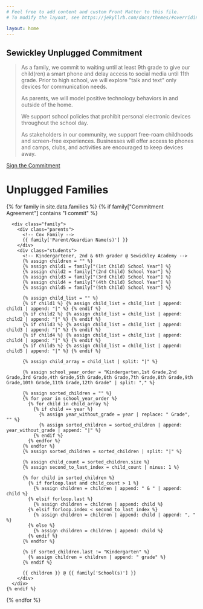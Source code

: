 ```yaml
---
# Feel free to add content and custom Front Matter to this file.
# To modify the layout, see https://jekyllrb.com/docs/themes/#overriding-theme-defaults

layout: home
---
```


## Sewickley Unplugged Commitment

> As a family, we commit to waiting until at least 9th grade to give our child(ren) a smart phone and delay access to social media until 11th grade. Prior to high school, we will explore "talk and text" only devices for communication needs.
>
> As parents, we will model positive technology behaviors in and outside of the home.
>
> We support school policies that prohibit personal electronic devices throughout the school day.
>
> As stakeholders in our community, we support free-roam childhoods and screen-free experiences. Businesses will offer access to phones and camps, clubs, and activities are encouraged to keep devices away.

<a class="btn btn-primary" href="https://forms.gle/W4hoVLB4qVczjRJs6" target="_blank">Sign the Commitment</a>

<div class="unplugged-families">
  <h1>Unplugged Families</h1>

  {% for family in site.data.families %}
    {% if family["Commitment Agreement"] contains "I commit" %}

      <div class="family">
        <div class="parents">
          <!-- Cox Family -->
          {{ family['Parent/Guardian Name(s)'] }}
        </div>
        <div class="students">
          <!-- Kindergartener, 2nd & 6th grader @ Sewickley Academy -->
          {% assign children = "" %}
          {% assign child1 = family["(1st Child) School Year"] %}
          {% assign child2 = family["(2nd Child) School Year"] %}
          {% assign child3 = family["(3rd Child) School Year"] %}
          {% assign child4 = family["(4th Child) School Year"] %}
          {% assign child5 = family["(5th Child) School Year"] %}

          {% assign child_list = "" %}
          {% if child1 %} {% assign child_list = child_list | append: child1 | append: "|" %} {% endif %}
          {% if child2 %} {% assign child_list = child_list | append: child2 | append: "|" %} {% endif %}
          {% if child3 %} {% assign child_list = child_list | append: child3 | append: "|" %} {% endif %}
          {% if child4 %} {% assign child_list = child_list | append: child4 | append: "|" %} {% endif %}
          {% if child5 %} {% assign child_list = child_list | append: child5 | append: "|" %} {% endif %}

          {% assign child_array = child_list | split: "|" %}

          {% assign school_year_order = "Kindergarten,1st Grade,2nd Grade,3rd Grade,4th Grade,5th Grade,6th Grade,7th Grade,8th Grade,9th Grade,10th Grade,11th Grade,12th Grade" | split: "," %}

          {% assign sorted_children = "" %}
          {% for year in school_year_order %}
            {% for child in child_array %}
              {% if child == year %}
                {% assign year_without_grade = year | replace: " Grade", "" %}
                {% assign sorted_children = sorted_children | append: year_without_grade | append: "|" %}
              {% endif %}
            {% endfor %}
          {% endfor %}
          {% assign sorted_children = sorted_children | split: "|" %}

          {% assign child_count = sorted_children.size %}
          {% assign second_to_last_index = child_count | minus: 1 %}

          {% for child in sorted_children %}
            {% if forloop.last and child_count > 1 %}
              {% assign children = children | append: " & " | append: child %}
            {% elsif forloop.last %}
              {% assign children = children | append: child %}
            {% elsif forloop.index < second_to_last_index %}
              {% assign children = children | append: child | append: ", " %}
            {% else %}
              {% assign children = children | append: child %}
            {% endif %}
          {% endfor %}

          {% if sorted_children.last != "Kindergarten" %}
            {% assign children = children | append: " grade" %}
          {% endif %}

          {{ children }} @ {{ family['School(s)'] }}
        </div>
      </div>
    {% endif %}
  {% endfor %}
</div>

